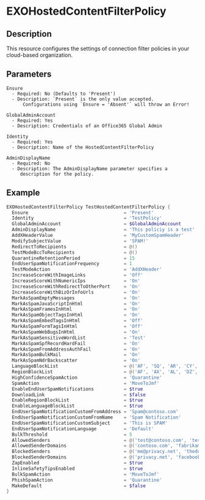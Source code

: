 # EXOHostedContentFilterPolicy

## Description

This resource configures the settings of connection filter policies
in your cloud-based organization.

## Parameters

    Ensure
      - Required: No (Defaults to 'Present')
      - Description: `Present` is the only value accepted.
          Configurations using `Ensure = 'Absent'` will throw an Error!

    GlobalAdminAccount
      - Required: Yes
      - Description: Credentials of an Office365 Global Admin

    Identity
      - Required: Yes
      - Description: Name of the HostedContentFilterPolicy

    AdminDisplayName
      - Required: No
      - Description: The AdminDisplayName parameter specifies a
         description for the policy.

## Example

```PowerShell
EXOHostedContentFilterPolicy TestHostedContentFilterPolicy {
  Ensure                                   = 'Present'
  Identity                                 = 'TestPolicy'
  GlobalAdminAccount                       = $GlobalAdminAccount
  AdminDisplayName                         = 'This policiy is a test'
  AddXHeaderValue                          = 'MyCustomSpamHeader'
  ModifySubjectValue                       = 'SPAM!'
  RedirectToRecipients                     = @()
  TestModeBccToRecipients                  = @()
  QuarantineRetentionPeriod                = 15
  EndUserSpamNotificationFrequency         = 1
  TestModeAction                           = 'AddXHeader'
  IncreaseScoreWithImageLinks              = 'Off'
  IncreaseScoreWithNumericIps              = 'On'
  IncreaseScoreWithRedirectToOtherPort     = 'On'
  IncreaseScoreWithBizOrInfoUrls           = 'On'
  MarkAsSpamEmptyMessages                  = 'On'
  MarkAsSpamJavaScriptInHtml               = 'On'
  MarkAsSpamFramesInHtml                   = 'On'
  MarkAsSpamObjectTagsInHtml               = 'On'
  MarkAsSpamEmbedTagsInHtml                = 'Off'
  MarkAsSpamFormTagsInHtml                 = 'Off'
  MarkAsSpamWebBugsInHtml                  = 'On'
  MarkAsSpamSensitiveWordList              = 'Test'
  MarkAsSpamSpfRecordHardFail              = 'On'
  MarkAsSpamFromAddressAuthFail            = 'On'
  MarkAsSpamBulkMail                       = 'On'
  MarkAsSpamNdrBackscatter                 = 'On'
  LanguageBlockList                        = @('AF', 'SQ', 'AR', 'CY', 'YI')
  RegionBlockList                          = @('AF', 'AX', 'AL', 'DZ', 'ZW')
  HighConfidenceSpamAction                 = 'Quarantine'
  SpamAction                               = 'MoveToJmf'
  EnableEndUserSpamNotifications           = $true
  DownloadLink                             = $false
  EnableRegionBlockList                    = $true
  EnableLanguageBlockList                  = $true
  EndUserSpamNotificationCustomFromAddress = 'Spam@contoso.com'
  EndUserSpamNotificationCustomFromName    = 'Spam Notification'
  EndUserSpamNotificationCustomSubject     = 'This is SPAM'
  EndUserSpamNotificationLanguage          = 'Default'
  BulkThreshold                            = 5
  AllowedSenders                           = @('test@contoso.com', 'test@fabrikam.com')
  AllowedSenderDomains                     = @('contoso.com', 'fabrikam.com')
  BlockedSenders                           = @('me@privacy.net', 'thedude@contoso.com')
  BlockedSenderDomains                     = @('privacy.net', 'facebook.com')
  ZapEnabled                               = $true
  InlineSafetyTipsEnabled                  = $true
  BulkSpamAction                           = 'MoveToJmf'
  PhishSpamAction                          = 'Quarantine'
  MakeDefault                              = $false
}
```
